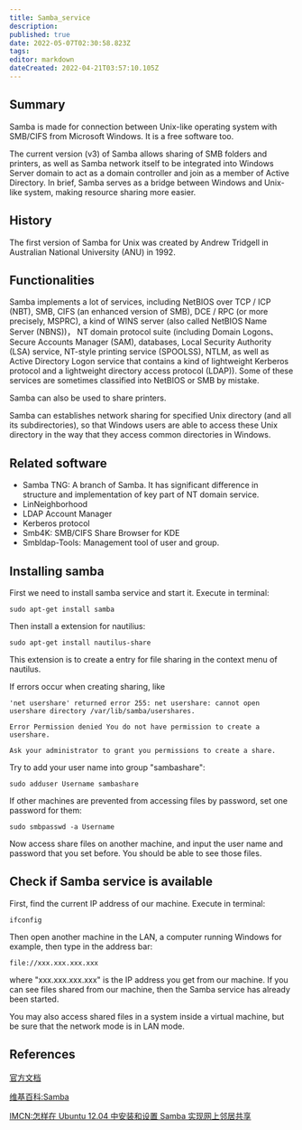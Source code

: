```yaml
---
title: Samba_service
description: 
published: true
date: 2022-05-07T02:30:58.823Z
tags: 
editor: markdown
dateCreated: 2022-04-21T03:57:10.105Z
---
```


## Summary

Samba is made for connection between Unix-like operating system with SMB/CIFS from Microsoft Windows. It is a free software too.

The current version (v3) of Samba allows sharing of SMB folders and printers, as well as Samba network itself to be integrated into Windows Server domain to act as a domain controller and join as a member of Active Directory. In brief, Samba serves as a bridge between Windows and Unix-like system, making resource sharing more easier.

## History

The first version of Samba for Unix was created by Andrew Tridgell in Australian National University (ANU) in 1992.

## Functionalities

Samba implements a lot of services, including NetBIOS over TCP / ICP (NBT), SMB, CIFS (an enhanced version of SMB), DCE / RPC (or more precisely, MSPRC), a kind of WINS server (also called NetBIOS Name Server (NBNS))， NT domain protocol suite (including Domain Logons、Secure Accounts Manager (SAM), databases, Local Security Authority (LSA) service, NT-style printing service (SPOOLSS), NTLM, as well as Active Directory Logon service that contains a kind of lightweight Kerberos protocol and a lightweight directory access protocol (LDAP)). Some of these services are sometimes classified into NetBIOS or SMB by mistake.

Samba can also be used to share printers.

Samba can establishes network sharing for specified Unix directory (and all its subdirectories), so that Windows users are able to access these Unix directory in the way that they access common directories in Windows.

## Related software

- Samba TNG: A branch of Samba. It has significant difference in structure and implementation of key part of NT domain service.
- LinNeighborhood
- LDAP Account Manager
- Kerberos protocol
- Smb4K: SMB/CIFS Share Browser for KDE
- Smbldap-Tools: Management tool of user and group.


## Installing samba

First we need to install samba service and start it. Execute in terminal:

    sudo apt-get install samba

Then install a extension for nautilius:

    sudo apt-get install nautilus-share

This extension is to create a entry for file sharing in the context menu of nautilus.

If errors occur when creating sharing, like

    'net usershare' returned error 255: net usershare: cannot open usershare directory /var/lib/samba/usershares. 

    Error Permission denied You do not have permission to create a usershare. 

    Ask your administrator to grant you permissions to create a share.

Try to add your user name into group "sambashare":

    sudo adduser Username sambashare

If other machines are prevented from accessing files by password, set one password for them:

    sudo smbpasswd -a Username

Now access share files on another machine, and input the user name and password that you set before. You should be able to see those files.

## Check if Samba service is available

First, find the current IP address of our machine. Execute in terminal:

    ifconfig

Then open another machine in the LAN, a computer running Windows for example, then type in the address bar:

    file://xxx.xxx.xxx.xxx

where "xxx.xxx.xxx.xxx" is the IP address you get from our machine. If you can see files shared from our machine, then the Samba service has already been started.

You may also access shared files in a system inside a virtual machine, but be sure that the network mode is in LAN mode.


## References

[官方文档](http://www.samba.org/samba/docs/)

[维基百科:Samba](http://zh.wikipedia.org/zh-cn/Samba)

[IMCN:怎样在 Ubuntu 12.04 中安装和设置 Samba 实现网上邻居共享](http://imcn.me/html/y2012/10717.html)